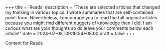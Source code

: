 +++
title = 'Reads'
description = "These are selected articles that changed my thinking in various topics. I wrote summaries that are self-contained point-form. Nevertheless, I encourage you to read the full original articles because you might find different nuggets of knowledge then I did. I am curious what are your thoughts so do leave your comments below each article!"
date = 2024-07-08T09:19:54+08:00
draft = false
+++

Content for Reads

